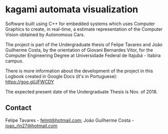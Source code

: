 # kagami automata visualization

Software built using C++ for embedded systems which uses Computer Graphics to create, in real-time, a estimate representation of the Computer Vision obtained by Autonomous Cars.

The project is part of the Undergraduate thesis of Felipe Tavares and João Guilherme Costa, by the orientation of Giovani Bernardes Vitor, for the Computer Engineering Degree at Universidade Federal de Itajubá - Itabira campus.

There is more information about the development of the project in this Logbook created in Google Docs (it's in Portuguese): https://goo.gl/JFWCDY

The expected present date of the Undergraduate Thesis is Nov. of 2018.

## Contact

Felipe Tavares - felmt@hotmail.com;
João Guilherme Costa - joao_rln27@hotmail.com
